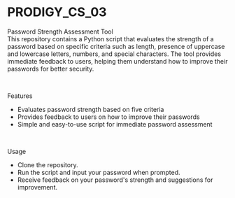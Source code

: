 # PRODIGY_CS_03

Password Strength Assessment Tool
<br>
This repository contains a Python script that evaluates the strength of a password based on specific criteria such as length, presence of uppercase and lowercase letters, numbers, and special characters. The tool provides immediate feedback to users, helping them understand how to improve their passwords for better security.

<br>

Features
- Evaluates password strength based on five criteria
- Provides feedback to users on how to improve their passwords
- Simple and easy-to-use script for immediate password assessment

<br>

Usage
- Clone the repository.
- Run the script and input your password when prompted.
- Receive feedback on your password's strength and suggestions for improvement.
